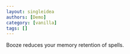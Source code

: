 ```yaml
---
layout: singleidea
authors: [Demo]
category: [vanilla]
tags: []
---
```

Booze reduces your memory retention of spells.
